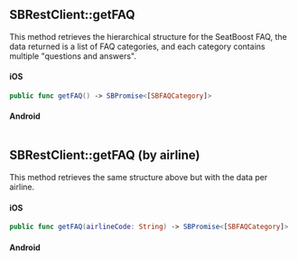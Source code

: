 ## SBRestClient::getFAQ

This method retrieves the hierarchical structure for the SeatBoost FAQ, the data returned is a list of FAQ categories, and each category contains multiple "questions and answers".

<!-- tabs:start -->

#### **iOS**

```swift
public func getFAQ() -> SBPromise<[SBFAQCategory]>
```

#### **Android**

```kotlin
```

<!-- tabs:end -->

## SBRestClient::getFAQ (by airline)

This method retrieves the same structure above but with the data per airline. 

<!-- tabs:start -->

#### **iOS**

```swift
public func getFAQ(airlineCode: String) -> SBPromise<[SBFAQCategory]>
```

#### **Android**

```kotlin
```

<!-- tabs:end -->